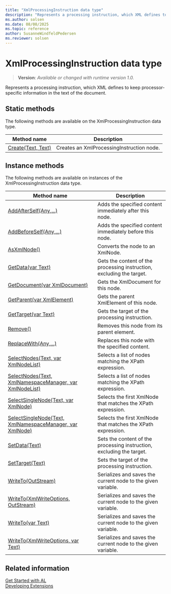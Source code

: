 ```yaml
---
title: "XmlProcessingInstruction data type"
description: "Represents a processing instruction, which XML defines to keep processor-specific information in the text of the document."
ms.author: solsen
ms.date: 08/08/2025
ms.topic: reference
author: SusanneWindfeldPedersen
ms.reviewer: solsen
---
```

[//]: # (START>DO_NOT_EDIT)
[//]: # (IMPORTANT:Do not edit any of the content between here and the END>DO_NOT_EDIT.)
[//]: # (Any modifications should be made in the .xml files in the ModernDev repo.)
# XmlProcessingInstruction data type
> **Version**: _Available or changed with runtime version 1.0._

Represents a processing instruction, which XML defines to keep processor-specific information in the text of the document.


## Static methods
The following methods are available on the XmlProcessingInstruction data type.


|Method name|Description|
|-----------|-----------|
|[Create(Text, Text)](xmlprocessinginstruction-create-method.md)|Creates an XmlProcessingInstruction node.|

## Instance methods
The following methods are available on instances of the XmlProcessingInstruction data type.

|Method name|Description|
|-----------|-----------|
|[AddAfterSelf(Any,...)](xmlprocessinginstruction-addafterself-method.md)|Adds the specified content immediately after this node.|
|[AddBeforeSelf(Any,...)](xmlprocessinginstruction-addbeforeself-method.md)|Adds the specified content immediately before this node.|
|[AsXmlNode()](xmlprocessinginstruction-asxmlnode-method.md)|Converts the node to an XmlNode.|
|[GetData(var Text)](xmlprocessinginstruction-getdata-method.md)|Gets the content of the processing instruction, excluding the target.|
|[GetDocument(var XmlDocument)](xmlprocessinginstruction-getdocument-method.md)|Gets the XmlDocument for this node.|
|[GetParent(var XmlElement)](xmlprocessinginstruction-getparent-method.md)|Gets the parent XmlElement of this node.|
|[GetTarget(var Text)](xmlprocessinginstruction-gettarget-method.md)|Gets the target of the processing instruction.|
|[Remove()](xmlprocessinginstruction-remove-method.md)|Removes this node from its parent element.|
|[ReplaceWith(Any,...)](xmlprocessinginstruction-replacewith-method.md)|Replaces this node with the specified content.|
|[SelectNodes(Text, var XmlNodeList)](xmlprocessinginstruction-selectnodes-string-xmlnodelist-method.md)|Selects a list of nodes matching the XPath expression.|
|[SelectNodes(Text, XmlNamespaceManager, var XmlNodeList)](xmlprocessinginstruction-selectnodes-string-xmlnamespacemanager-xmlnodelist-method.md)|Selects a list of nodes matching the XPath expression.|
|[SelectSingleNode(Text, var XmlNode)](xmlprocessinginstruction-selectsinglenode-string-xmlnode-method.md)|Selects the first XmlNode that matches the XPath expression.|
|[SelectSingleNode(Text, XmlNamespaceManager, var XmlNode)](xmlprocessinginstruction-selectsinglenode-string-xmlnamespacemanager-xmlnode-method.md)|Selects the first XmlNode that matches the XPath expression.|
|[SetData(Text)](xmlprocessinginstruction-setdata-method.md)|Sets the content of the processing instruction, excluding the target.|
|[SetTarget(Text)](xmlprocessinginstruction-settarget-method.md)|Sets the target of the processing instruction.|
|[WriteTo(OutStream)](xmlprocessinginstruction-writeto-outstream-method.md)|Serializes and saves the current node to the given variable.|
|[WriteTo(XmlWriteOptions, OutStream)](xmlprocessinginstruction-writeto-xmlwriteoptions-outstream-method.md)|Serializes and saves the current node to the given variable.|
|[WriteTo(var Text)](xmlprocessinginstruction-writeto-text-method.md)|Serializes and saves the current node to the given variable.|
|[WriteTo(XmlWriteOptions, var Text)](xmlprocessinginstruction-writeto-xmlwriteoptions-text-method.md)|Serializes and saves the current node to the given variable.|

[//]: # (IMPORTANT: END>DO_NOT_EDIT)
## Related information
[Get Started with AL](../../devenv-get-started.md)  
[Developing Extensions](../../devenv-dev-overview.md)  